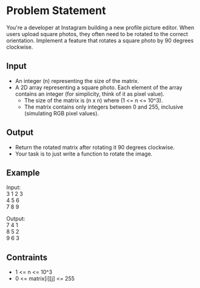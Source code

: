 # Problem Statement

You're a developer at Instagram building a new profile picture editor. When users upload square photos, they often need to be rotated to the correct orientation. Implement a feature that rotates a square photo by 90 degrees clockwise.

## Input

- An integer (n) representing the size of the matrix.
- A 2D array representing a square photo. Each element of the array contains an integer (for simplicity, think of it as pixel value).
  - The size of the matrix is (n x n) where (1 <= n <= 10^3).
  - The matrix contains only integers between 0 and 255, inclusive (simulating RGB pixel values).

## Output

- Return the rotated matrix after rotating it 90 degrees clockwise.
- Your task is to just write a function to rotate the image.

## Example

Input:<br>
3
1 2 3<br>
4 5 6<br>
7 8 9<br>

Output:<br>
7 4 1<br>
8 5 2<br>
9 6 3<br>

## Contraints

- 1 <= n <= 10^3
- 0 <= matrix[i][j] <= 255
